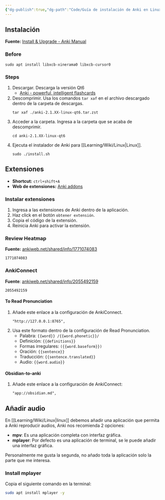 ```yaml
---
{"dg-publish":true,"dg-path":"Code/Guía de instalación de Anki en Linux.md","permalink":"/code/guia-de-instalacion-de-anki-en-linux/","created":"2024-01-25T19:06","updated":"2024-03-31T14:33"}
---
```


## Instalación
**Fuente:** [Install & Upgrade - Anki Manual](https://docs.ankiweb.net/platform/linux/installing.html)
### Before
```shell
sudo apt install libxcb-xinerama0 libxcb-cursor0
```
### Steps
1. Descargar. Descarga la versión Qt6
   - [Anki - powerful, intelligent flashcards](https://apps.ankiweb.net/)
1. Descomprimir. Usa los comandos `tar xaf` en el archivo descargado dentro de la carpeta de descargas.
   ```shell
   tar xaf ./anki-2.1.XX-linux-qt6.tar.zst
   ```
1. Acceder a la carpeta. Ingresa a la carpeta que se acaba de descomprimir.
   ```shell
   cd anki-2.1.XX-linux-qt6
   ```
4. Ejecuta el instalador de Anki para [[Learning/Wiki/Linux\|Linux]].
   ```shell
   sudo ./install.sh
   ```
## Extensiones
- **Shortcut:** `ctrl+shift+A`
- **Web de extensiones:** [Anki addons](https://ankiweb.net/shared/addons)
### Instalar extensiones
1. Ingresa a las extensiones de Anki dentro de la aplicación.
2. Haz click en el botón `obtener extensión`.
3. Copia el código de la extensión.
4. Reinicia Anki para activar la extensión.
### Review Heatmap
**Fuente:** [ankiweb.net/shared/info/1771074083](https://ankiweb.net/shared/info/1771074083)
```
1771074083
```
### AnkiConnect
**Fuente**: [ankiweb.net/shared/info/2055492159](https://ankiweb.net/shared/info/2055492159)
```
2055492159
```

#### To Read Pronunciation
1. Añade este enlace a la configuración de AnkiConnect.
   ```
   "http://127.0.0.1:8765",
   ```
2. Usa este formato dentro de la configuración de Read Pronunciation.
   - Palabra: `{{word}} /{{word.phonetic}}/`
   - Definición: `{{definitions}}`
   - Formas irregulares: `({{word.baseform}})`
   - Oración: `{{sentence}}`
   - Traducción: `{{sentence.translated}}`
   - Audio: `{{word.audio}}`
#### Obsidian-to-anki
1. Añade este enlace a la configuración de AnkiConnect:
   ```
   "app://obsidian.md",
   ```
## Añadir audio
En [[Learning/Wiki/Linux\|linux]] debemos añadir una aplicación que permita a Anki reproducir audios, Anki nos recomienda 2 opciones:
- **mpv**: Es una aplicación completa con interfaz gráfica.
- **mplayer**: Por defecto es una aplicación de terminal, se le puede añadir una interfaz gráfica.

Personalmente me gusta la segunda, no añado toda la aplicación solo la parte que me interesa.
### Install mplayer
Copia el siguiente comando en la terminal:
   ```bash
   sudo apt install mplayer -y
   ```
